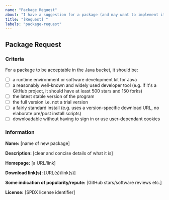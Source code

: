 ```yaml
---
name: "Package Request"
about: "I have a suggestion for a package (and may want to implement it)!"
title: "[Request] "
labels: "package-request"
---
```


<!--
  By opening this issue you confirm that you have searched for similar issues/PRs here already.
  Failing to do so will most likely result in closing of this issue without any explanation.
  Incomplete form details below might also result in closing of the issue.
-->

## Package Request

### Criteria

For a package to be acceptable in the Java bucket, it should be:

<!-- All items need to be checked. -->

- [ ] a runtime environment or software development kit for Java
- [ ] a reasonably well-known and widely used developer tool (e.g. if it's a GitHub project, it should have at least 500 stars and 150 forks)
- [ ] the latest stable version of the program
- [ ] the full version i.e. not a trial version
- [ ] a fairly standard install (e.g. uses a version-specific download URL, no elaborate pre/post install scripts)
- [ ] downloadable without having to sign in or use user-dependant cookies

### Information

**Name:** [name of new package]

**Description:** [clear and concise details of what it is]

**Homepage:** [a URL/link]

**Download link(s):** [URL(s)/link(s)]

**Some indication of popularity/repute:** [GitHub stars/software reviews etc.]

**License:** [SPDX license identifier]
